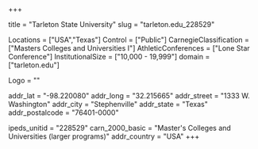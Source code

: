 
+++

title = "Tarleton State University"
slug = "tarleton.edu_228529"

Locations = ["USA","Texas"]
Control = ["Public"]
CarnegieClassification = ["Masters Colleges and Universities I"]
AthleticConferences = ["Lone Star Conference"]
InstitutionalSize = ["10,000 - 19,999"]
domain = ["tarleton.edu"]

Logo = ""

addr_lat = "-98.220080"
addr_long = "32.215665"
addr_street = "1333 W. Washington"
addr_city = "Stephenville"
addr_state = "Texas"
addr_postalcode = "76401-0000"

ipeds_unitid = "228529"
carn_2000_basic = "Master's Colleges and Universities (larger programs)"
addr_country = "USA"
+++
    
